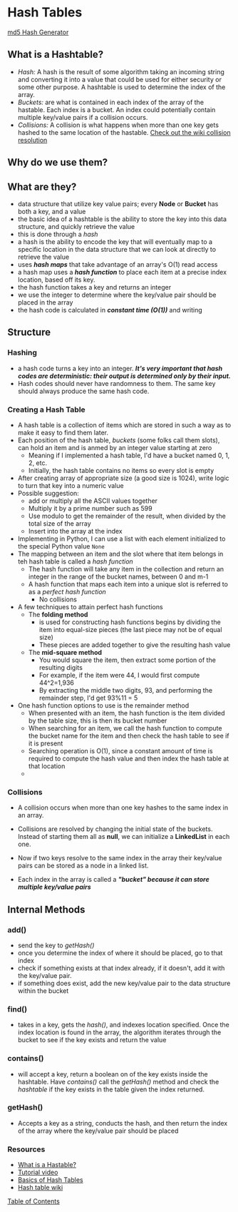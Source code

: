 # Hash Tables

[md5 Hash Generator](http://www.miraclesalad.com/webtools/md5.php)

## What is a Hashtable?

- _Hash:_ A hash is the result of some algorithm taking an incoming string and converting it into a value that could be used for either security or some other purpose. A hashtable is used to determine the index of the array.
- _Buckets:_ are what is contained in each index of the array of the hastable. Each index is a bucket. An index could potentially contain multiple key/value pairs if a collision occurs.
- _Collisions:_ A collision is what happens when more than one key gets hashed to the same location of the hastable. [Check out the wiki collision resolution](https://en.wikipedia.org/wiki/Hash_table#Collision_resolution)

## Why do we use them?

## What are they?

- data structure that utilize key value pairs; every **Node** or **Bucket** has both a key, and a value
- the basic idea of a hashtable is the ability to store the key into this data structure, and quickly retrieve the value
- this is done through a _hash_
- a hash is the ability to encode the key that will eventually map to a specific location in the data structure that we can look at directly to retrieve the value
- uses **_hash maps_** that take advantage of an array's O(1) read access
- a hash map uses a **_hash function_** to place each item at a precise index location, based off its key.
- the hash function takes a key and returns an integer
- we use the integer to determine where the key/value pair should be placed in the array
- the hash code is calculated in **_constant time (O(1))_** and writing

## Structure

### Hashing

- a hash code turns a key into an integer. **_It's very important that hash codes are deterministic: their output is determined only by their input._**
- Hash codes should never have randomness to them. The same key should always produce the same hash code.

### Creating a Hash Table
- A hash table is a collection of items which are stored in such a way as to make it easy to find them later.
- Each position of the hash table, _buckets_ (some folks call them slots), can hold an item and is anmed by an integer value starting at zero
  - Meaning if I implemented a hash table, I'd have a bucket named 0, 1, 2, etc.
  - Initially, the hash table contains no items so every slot is empty
- After creating array of appropriate size (a good size is 1024), write logic to turn that key into a numeric value
- Possible suggestion:
  - add or multiply all the ASCII values together
  - Multiply it by a prime number such as 599
  - Use modulo to get the remainder of the result, when divided by the total size of the array
  - Insert into the array at the index
- Implementing in Python, I can use a list with each element initialized to the special Python value `None`
- The mapping between an item and the slot where that item belongs in teh hash table is called a _hash function_
  - The hash function will take any item in the collection and return an integer in the range of the bucket names, between 0 and m-1
  - A hash function that maps each item into a unique slot is referred to as a _perfect hash function_
    - No collisions
- A few techniques to attain perfect hash functions
  - The **folding method** 
    - is used for constructing hash functions begins by dividing the item into equal-size pieces (the last piece may not be of equal size)
    - These pieces are added together to give the resulting hash value
  - The **mid-square method**
    - You would square the item, then extract some portion of the resulting digits
    - For example, if the item were 44, I would first compute 44^2=1,936
    - By extracting the middle two digits, 93, and performing the remainder step, I'd get 93%11 = 5
- One hash function options to use is the remainder method
  - When presented with an item, the hash function is the item divided by the table size, this is then its bucket number
  - When searching for an item, we call the hash function to compute the bucket name for the item and then check the hash table to see if it is present
  - Searching operation is O(1), since a constant amount of time is required to compute the hash value and then index the hash table at that location
  - 

### Collisions

- A collision occurs when more than one key hashes to the same index in an array.

- Collisions are resolved by changing the initial state of the buckets. Instead of starting them all as **null**, we can initialize a **LinkedList** in each one.
- Now if two keys resolve to the same index in the array their key/value pairs can be stored as a node in a linked list.
- Each index in the array is called a **_"bucket" because it can store multiple key/value pairs_**

## Internal Methods

### add()

- send the key to _getHash()_
- once you determine the index of where it should be placed, go to that index
- check if something exists at that index already, if it doesn't, add it with the key/value pair.
- if something does exist, add the new key/value pair to the data structure within the bucket

### find()

- takes in a key, gets the _hash()_, and indexes location specified. Once the index location is found in the array, the algorithm iterates through the bucket to see if the key exists and return the value

### contains()

- will accept a key, return a boolean on of the key exists inside the hashtable. Have _contains()_ call the _getHash()_ method and check the _hashtable_ if the key exists in the table given the index returned.

### getHash()

- Accepts a key as a string, conducts the hash, and then return the index of the array where the key/value pair should be placed

### Resources
- [What is a Hastable?](https://codefellows.github.io/common_curriculum/data_structures_and_algorithms/Code_401/class-30/resources/Hashtables.html)
- [Tutorial video](https://www.youtube.com/watch?v=MfhjkfocRR0)
- [Basics of Hash Tables](https://www.hackerearth.com/practice/data-structures/hash-tables/basics-of-hash-tables/tutorial/)
- [Hash table wiki](https://en.wikipedia.org/wiki/Hash_table)

[Table of Contents](../README.md)
